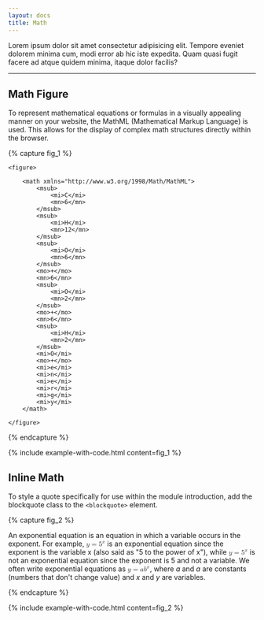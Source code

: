 ```yaml
---
layout: docs
title: Math
---
```

				
Lorem ipsum dolor sit amet consectetur adipisicing elit. Tempore eveniet dolorem minima cum, modi error ab hic iste expedita. Quam quasi fugit facere ad atque quidem minima, itaque dolor facilis?

<hr class="margin-y-4" />

## Math Figure

To represent mathematical equations or formulas in a visually appealing manner on your website, the MathML (Mathematical Markup Language) is used. This allows for the display of complex math structures directly within the browser.

{% capture fig_1 %}

<div class="figure figure--math">

	<figure>

		<math xmlns="http://www.w3.org/1998/Math/MathML">
			<msub>
				<mi>C</mi>
				<mn>6</mn>
			</msub>
			<msub>
				<mi>H</mi>
				<mn>12</mn>
			</msub>
			<msub>
				<mi>O</mi>
				<mn>6</mn>
			</msub>
			<mo>+</mo>
			<mn>6</mn>
			<msub>
				<mi>O</mi>
				<mn>2</mn>
			</msub>
			<mo>+</mo>
			<mn>6</mn>
			<msub>
				<mi>H</mi>
				<mn>2</mn>
			</msub>
			<mi>O</mi>
			<mo>+</mo>
			<mi>e</mi>
			<mi>n</mi>
			<mi>e</mi>
			<mi>r</mi>
			<mi>g</mi>
			<mi>y</mi>
		</math>

	</figure>

</div>

{% endcapture %}

{% include example-with-code.html content=fig_1 %}

## Inline Math
To style a quote specifically for use within the module introduction, add the blockquote class to the `<blockquote>` element.

{% capture fig_2 %}

<p>
	An exponential equation is an equation in which a variable occurs in the exponent. For example, <math><mi>y</mi><mo>=</mo><msup><mn>5</mn><mi>x</mi></msup></math> is an exponential equation since the exponent is the variable x (also said as "5 to the power of x"), while <math><mi>y</mi><mo>=</mo><msup><mn>5</mn><mi>x</mi></msup></math> is not an exponential equation since the exponent is 5 and not a variable. We often write exponential equations as <math><mi>y</mi><mo>=</mo><mi>a</mi><msup><mi>b</mi><mi>x</mi></msup></math>, where <em>a</em> and <em>a</em> are constants (numbers that don't change value) and <em>x</em> and <em>y</em> are variables.
</p>

{% endcapture %}

{% include example-with-code.html content=fig_2 %}